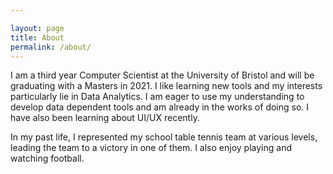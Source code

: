 ```yaml
---

layout: page
title: About
permalink: /about/
---
```


I am a third year Computer Scientist at the University of Bristol and will be graduating with a Masters in 2021. I like learning new tools and my interests particularly lie in Data Analytics. I am eager to use my understanding to develop data dependent tools and am already in the works of doing so. I have also been learning about UI/UX recently.

In my past life, I represented my school table tennis team at various levels, leading the team to a victory in one of them. I also enjoy playing and watching football.
